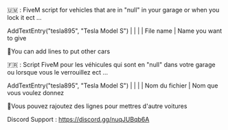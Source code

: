 🇺🇲 : FiveM script for vehicles that are in "null" in your garage or when you lock it ect ...

AddTextEntry("tesla895", "Tesla Model S") | | | | File name | Name you want to give

📍You can add lines to put other cars

🇫🇷 : Script FiveM pour les véhicules qui sont en "null" dans votre garage ou lorsque vous le verrouillez ect ...

AddTextEntry("tesla895", "Tesla Model S") | | | | Nom du fichier | Nom que vous voulez donnez

📍Vous pouvez rajoutez des lignes pour mettres d'autre voitures

Discord Support : https://discord.gg/nuqJUBqb6A
